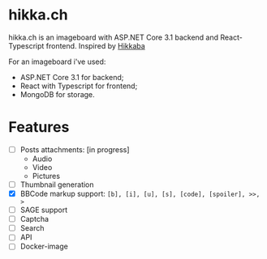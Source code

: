 # hikka.ch
hikka.ch is an imageboard with ASP.NET Core 3.1 backend and React-Typescript frontend. Inspired by [Hikkaba](https://github.com/magicxor/Hikkaba)

For an imageboard i've used:
- ASP.NET Core 3.1 for backend;
- React with Typescript for frontend;
- MongoDB for storage.

# Features
- [ ] Posts attachments: [in progress]
    * Audio
    * Video
    * Pictures
- [ ] Thumbnail generation
- [x] BBCode markup support: `[b], [i], [u], [s], [code], [spoiler], >>, >`
- [ ] SAGE support
- [ ] Captcha
- [ ] Search
- [ ] API
- [ ] Docker-image
